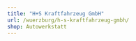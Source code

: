 ```yaml
---
title: "H+S Kraftfahrzeug GmbH"
url: /wuerzburg/h-s-kraftfahrzeug-gmbh/
shop: Autowerkstatt
---
```

